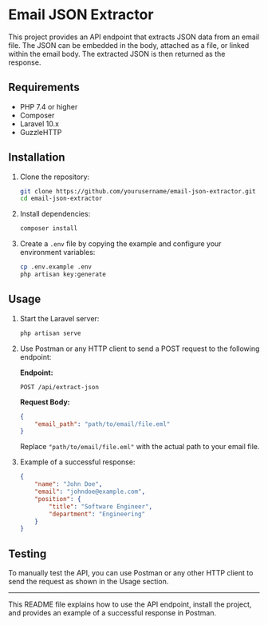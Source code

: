 # Email JSON Extractor

This project provides an API endpoint that extracts JSON data from an email file. The JSON can be embedded in the body, attached as a file, or linked within the email body. The extracted JSON is then returned as the response.

## Requirements

- PHP 7.4 or higher
- Composer
- Laravel 10.x
- GuzzleHTTP

## Installation

1. Clone the repository:
   ```bash
   git clone https://github.com/yourusername/email-json-extractor.git
   cd email-json-extractor
   ```

2. Install dependencies:
   ```bash
   composer install
   ```

3. Create a `.env` file by copying the example and configure your environment variables:
   ```bash
   cp .env.example .env
   php artisan key:generate
   ```

## Usage

1. Start the Laravel server:
   ```bash
   php artisan serve
   ```

2. Use Postman or any HTTP client to send a POST request to the following endpoint:

   **Endpoint:**
   ```
   POST /api/extract-json
   ```

   **Request Body:**
   ```json
   {
       "email_path": "path/to/email/file.eml"
   }
   ```

   Replace `"path/to/email/file.eml"` with the actual path to your email file.

3. Example of a successful response:
   ```json
   {
       "name": "John Doe",
       "email": "johndoe@example.com",
       "position": {
           "title": "Software Engineer",
           "department": "Engineering"
       }
   }
   ```

## Testing

To manually test the API, you can use Postman or any other HTTP client to send the request as shown in the Usage section.

---

This README file explains how to use the API endpoint, install the project, and provides an example of a successful response in Postman.